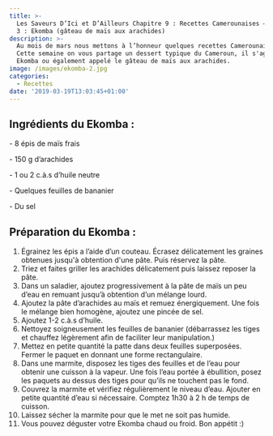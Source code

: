 ```yaml
---
title: >-
  Les Saveurs D’Ici et D’Ailleurs Chapitre 9 : Recettes Camerounaises – Episode
  3 : Ekomba (gâteau de maïs aux arachides)
description: >-
  Au mois de mars nous mettons à l’honneur quelques recettes Camerounaises !
  Cette semaine on vous partage un dessert typique du Cameroun, il s'agit du
  Ekomba ou également appelé le gâteau de maïs aux arachides.
image: /images/ekomba-2.jpg
categories:
  - Recettes
date: '2019-03-19T13:03:45+01:00'
---
```

## Ingrédients du Ekomba :

\- 8 épis de maïs frais

\- 150 g d’arachides

\- 1 ou 2 c.à.s d’huile neutre

\- Quelques feuilles de bananier

\- Du sel

## Préparation du Ekomba :

1. Égrainez les épis a l’aide d’un couteau. Écrasez délicatement les graines obtenues jusqu'à obtention d'une pâte. Puis réservez la pâte. 
2. Triez et faites griller les arachides délicatement puis laissez reposer la pâte.
3. Dans un saladier, ajoutez progressivement à la pâte de maïs un peu d’eau en remuant jusqu’à obtention d’un mélange lourd.
4. Ajoutez la pâte d’arachides au maïs et remuez énergiquement. Une fois le mélange bien homogène, ajoutez une pincée de sel.
5. Ajoutez 1-2 c.à.s d’huile.
6. Nettoyez soigneusement les feuilles de bananier (débarrassez les tiges et chauffez légèrement afin de faciliter leur manipulation.)
7. Mettez en petite quantité la patte dans deux feuilles superposées. Fermer le paquet en donnant une forme rectangulaire.
8. Dans une marmite, disposez les tiges des feuilles et de l’eau pour obtenir une cuisson à la vapeur. Une fois l’eau portée à ébullition, posez les paquets au dessus des tiges pour qu’ils ne touchent pas le fond.
9. Couvrez la marmite et vérifiez régulièrement le niveau d’eau. Ajouter en petite quantité d’eau si nécessaire.
   Comptez 1h30 à 2 h de temps de cuisson. 
10. Laissez sécher la marmite pour que le met ne soit pas humide.
11. Vous pouvez déguster votre Ekomba chaud ou froid. Bon appétit :)

